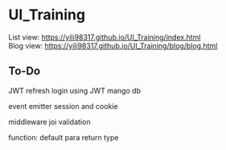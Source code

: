 # UI_Training
List view:
https://yili98317.github.io/UI_Training/index.html  
Blog view:
https://yili98317.github.io/UI_Training/blog/blog.html


## To-Do
JWT refresh
login using JWT
mango db

event emitter
session and cookie








middleware
joi validation





































function:
    default para
    return type
